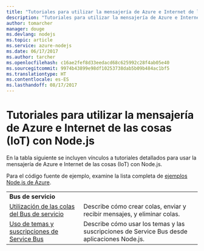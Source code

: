 ```yaml
---
title: "Tutoriales para utilizar la mensajería de Azure e Internet de las cosas (IoT) con Node.js"
description: "Tutoriales para utilizar la mensajería de Azure e Internet de las cosas (IoT) con Node.js"
author: tomarcher
manager: douge
ms.devlang: nodejs
ms.topic: article
ms.service: azure-nodejs
ms.date: 06/17/2017
ms.author: tarcher
ms.openlocfilehash: c16ae2fef8d33eedacd68c625992c28f4ab05e40
ms.sourcegitcommit: 9974b43899e98df10253738dab5b09b484ac1bf5
ms.translationtype: HT
ms.contentlocale: es-ES
ms.lasthandoff: 08/17/2017
---
```

# <a name="tutorials-for-using-azure-messaging-and-internet-of-things-iot-with-nodejs"></a>Tutoriales para utilizar la mensajería de Azure e Internet de las cosas (IoT) con Node.js

En la tabla siguiente se incluyen vínculos a tutoriales detallados para usar la mensajería de Azure e Internet de las cosas (IoT) con Node.js.

Para el código fuente de ejemplo, examine la lista completa de [ejemplos Node.js de Azure](https://azure.microsoft.com/resources/samples/?term=nodejs).

| | |
|---|---|
| **Bus de servicio** ||
| [Utilización de las colas del Bus de servicio](http://docs.microsoft.com/azure/service-bus-messaging/service-bus-nodejs-how-to-use-queues?toc=/azure/node/toc.json&bc=/azure/node/toc.json) | Describe cómo crear colas, enviar y recibir mensajes, y eliminar colas. |
| [Uso de temas y suscripciones de Service Bus](http://docs.microsoft.com/azure/service-bus-messaging/service-bus-nodejs-how-to-use-topics-subscriptions?toc=/azure/node/toc.json&bc=/azure/node/toc.json) | Describe cómo usar los temas y las suscripciones de Service Bus desde aplicaciones Node.js. |
